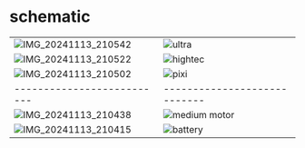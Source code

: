 # schematic 
|  |     |
| -------------------------- | ---------------------------- |
| ![IMG_20241113_210542](https://github.com/user-attachments/assets/e5f815f1-ec10-4319-a367-4460e687c1b9)|![ultra](https://github.com/user-attachments/assets/f6cc91b9-3e5a-43a1-bc47-156f29fd8145)|
|  ![IMG_20241113_210522](https://github.com/user-attachments/assets/b3822b32-d451-43df-bb37-07705219c647) | ![hightec](https://github.com/user-attachments/assets/241afa56-e385-46db-9b0d-682eacc70d42)|
| ![IMG_20241113_210502](https://github.com/user-attachments/assets/db900954-960e-45be-80b2-7ab3f3385abd)|  ![pixi](https://github.com/user-attachments/assets/f86eface-d9bc-462b-91ca-3d8e16f02bda)|
| -------------------------- | ---------------------------- |
|  ![IMG_20241113_210438](https://github.com/user-attachments/assets/462fbed2-1312-4f7e-b486-1d209df29ab7)| ![medium motor](https://github.com/user-attachments/assets/23c4ee7a-fc77-438b-bb26-5c074886cd3d) |
|  ![IMG_20241113_210415](https://github.com/user-attachments/assets/3764522f-d2fb-4dca-9989-d0d086247c68)| ![battery](https://github.com/user-attachments/assets/ed640292-1a2d-4944-8cd2-8085e0a5e656)|
